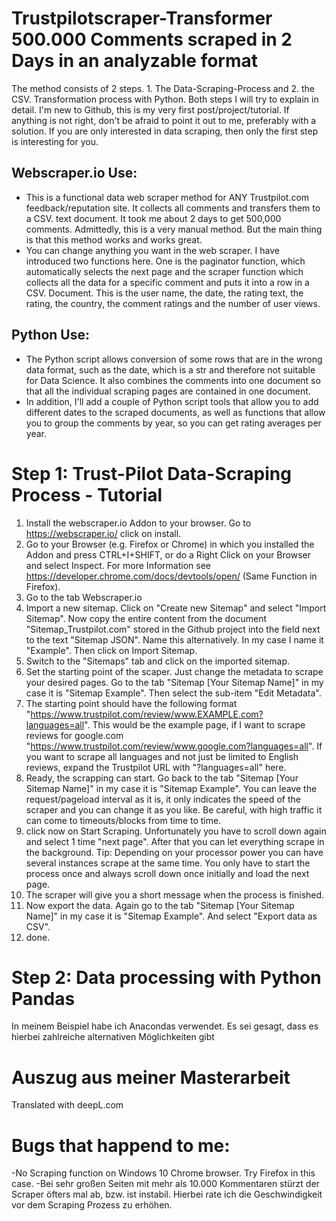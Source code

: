 # Trustpilotscraper-Transformer 500.000 Comments scraped in 2 Days in an analyzable format

The method consists of 2 steps. 1. The Data-Scraping-Process and 2. the CSV. Transformation process with Python. Both steps I will try to explain in detail. 
I'm new to Github, this is my very first post/project/tutorial. If anything is not right, don't be afraid to point it out to me, preferably with a solution. If you are only interested in data scraping, then only the first step is interesting for you. 

## Webscraper.io Use:
- This is a functional data web scraper method for ANY Trustpilot.com feedback/reputation site. It collects all comments and transfers them to a CSV. text document. It took me about 2 days to get 500,000 comments. Admittedly, this is a very manual method. But the main thing is that this method works and works great.
- You can change anything you want in the web scraper. I have introduced two functions here. One is the paginator function, which automatically selects the next page and the scraper function which collects all the data for a specific comment and puts it into a row in a CSV. Document. This is the user name, the date, the rating text, the rating, the country, the comment ratings and the number of user views. 

## Python Use:
- The Python script allows conversion of some rows that are in the wrong data format, such as the date, which is a str and therefore not suitable for Data Science. It also combines the comments into one document so that all the individual scraping pages are contained in one document. 
- In addition, I'll add a couple of Python script tools that allow you to add different dates to the scraped documents, as well as functions that allow you to group the comments by year, so you can get rating averages per year.

# Step 1: Trust-Pilot Data-Scraping Process - Tutorial
1. Install the webscraper.io Addon to your browser. Go to https://webscraper.io/ click on install.
3. Go to your Browser (e.g. Firefox or Chrome) in which you installed the Addon and press CTRL+I+SHIFT, or do a Right Click on your Browser and select Inspect. For more Information see https://developer.chrome.com/docs/devtools/open/ (Same Function in Firefox).
5. Go to the tab Webscraper.io
6. Import a new sitemap. Click on "Create new Sitemap" and select "Import Sitemap". Now copy the entire content from the document "Sitemap_Trustpilot.com" stored in the Github project into the field next to the text "Sitemap JSON". Name this alternatively. In my case I name it "Example". Then click on Import Sitemap. 
7. Switch to the "Sitemaps" tab and click on the imported sitemap.
8. Set the starting point of the scaper. Just change the metadata to scrape your desired pages. Go to the tab "Sitemap [Your Sitemap Name]" in my case it is "Sitemap Example". Then select the sub-item "Edit Metadata". 
8. The starting point should have the following format "https://www.trustpilot.com/review/www.EXAMPLE.com?languages=all". This would be the example page, if I want to scrape reviews for google.com "https://www.trustpilot.com/review/www.google.com?languages=all". If you want to scrape all languages and not just be limited to English reviews, expand the Trustpilot URL with "?languages=all" here.
9. Ready, the scrapping can start. Go back to the tab "Sitemap [Your Sitemap Name]" in my case it is "Sitemap Example". You can leave the request/pageload interval as it is, it only indicates the speed of the scraper and you can change it as you like. Be careful, with high traffic it can come to timeouts/blocks from time to time. 
10. click now on Start Scraping. Unfortunately you have to scroll down again and select 1 time "next page". After that you can let everything scrape in the background. Tip: Depending on your processor power you can have several instances scrape at the same time. You only have to start the process once and always scroll down once initially and load the next page.
11. The scraper will give you a short message when the process is finished. 
12. Now export the data. Again go to the tab "Sitemap [Your Sitemap Name]" in my case it is "Sitemap Example". And select "Export data as CSV".
13. done.

# Step 2: Data processing with Python Pandas
In meinem Beispiel habe ich Anacondas verwendet. Es sei gesagt, dass es hierbei zahlreiche alternativen Möglichkeiten gibt

# Auszug aus meiner Masterarbeit
Translated with deepL.com

# Bugs that happend to me:
-No Scraping function on Windows 10 Chrome browser. Try Firefox in this case.
-Bei sehr großen Seiten mit mehr als 10.000 Kommentaren stürzt der Scraper öfters mal ab, bzw. ist instabil. Hierbei rate ich die Geschwindigkeit vor dem Scraping Prozess zu erhöhen. 
